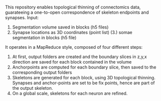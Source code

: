 This repository enables topological thinning of connectomics data, guarateeing a one-to-open correspondence of skeleton endpoints and synapses. 
Input:
 1. Segmentation volume saved in blocks (h5 files)
 2. Synapse locations as 3D coordinates (point list)
(3.) somae segmentation in blocks (h5 file)

It operates in a MapReduce style, composed of four different steps:
1. At first, output folders are created and the boundary slices in z,y,x direction are saved for each block contained in the volume
2. Anchorpoints are computed for each boundary slice, then saved to the corresponding output folders
3. Skeletons are generated for each block, using 3D topological thinning. Synapses and anchor-points are set to be fix points, hence are part of the output skeleton.
4. On a global scale, skeletons for each neuron are refined.
